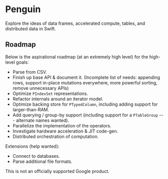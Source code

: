 # Penguin #

Explore the ideas of data frames, accelerated compute, tables, and
distributed data in Swift.

## Roadmap ##

Below is the aspirational roadmap (at an extremely high level) for the high-level goals:

 - Parse from CSV.
 - Finish up base API & document it. (Incomplete list of needs: appending rows, support in-place mutations everywhere, more powerful sorting, remove unnecessary APIs)
 - Optimize `PIndexSet` representations.
 - Refactor internals around an iterator model.
 - Optimize backing store for `PTypedColumn`, including adding support for larger-than-RAM.
 - Add querying / group-by support (including support for a `PTableGroup` --- alternate names wanted).
 - Parallelize the implementation of the operators.
 - Investigate hardware acceleration & JIT code-gen.
 - Distributed orchestration of computation.

Extensions (help wanted):
 - Connect to databases.
 - Parse additional file formats.

This is not an officially supported Google product.
